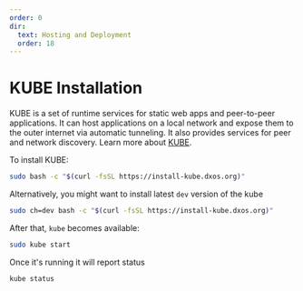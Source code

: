 ```yaml
---
order: 0
dir:
  text: Hosting and Deployment
  order: 18
---
```


# KUBE Installation

KUBE is a set of runtime services for static web apps and peer-to-peer applications. It can host applications on a local network and expose them to the outer internet via automatic tunneling. It also provides services for peer and network discovery. Learn more about [KUBE](./platform/kube).

To install KUBE:

```bash file=../snippets/install-kube.sh
sudo bash -c "$(curl -fsSL https://install-kube.dxos.org)"
```

Alternatively, you might want to install latest `dev` version of the kube

```bash file=../snippets/install-kube-dev.sh
sudo ch=dev bash -c "$(curl -fsSL https://install-kube.dxos.org)"
```

After that, `kube` becomes available:

```bash
sudo kube start
```

Once it's running it will report status

```bash
kube status
```
